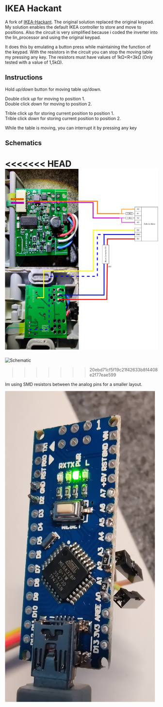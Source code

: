 # IKEA Hackant

A fork of [IKEA-Hackant](https://github.com/robin7331/IKEA-Hackant).
The original solution replaced the original keypad.\
My solution enables the default IKEA controller to store and move to positions. Also the circuit is very simplified because i coded the inverter into the lin_processor and using the original keypad.

It does this by emulating a button press while maintaining the function of the keypad.
With the resistors in the circuit you can stop the moving table my pressing any key.
The resistors must have values of 1kΩ<R<3kΩ (Only tested with a value of 1,5kΩ).


## Instructions

Hold *up/down* button for moving table up/down.

Double click *up* for moving to position 1.\
Double click *down* for moving to position 2.

Trible click *up* for storing current position to position 1.\
Trible click *down* for storing current position to position 2.

While the table is moving, you can interrupt it by pressing any key

## Schematics

<<<<<<< HEAD
![Schematic](https://github.com/MasterTim17/IKEA-Hackant/raw/master/Schematic.png)
=======
![Schematic](https://github.com/MasterTim17/IKEA-Hackant/raw/master/Schematics.png)
>>>>>>> 20ebd71cf5f19c21f42633b8f4408e2f77eae599

Im using SMD resistors between the analog pins for a smaller layout.

![Board](https://github.com/MasterTim17/IKEA-Hackant/raw/master/Board.jpg)
